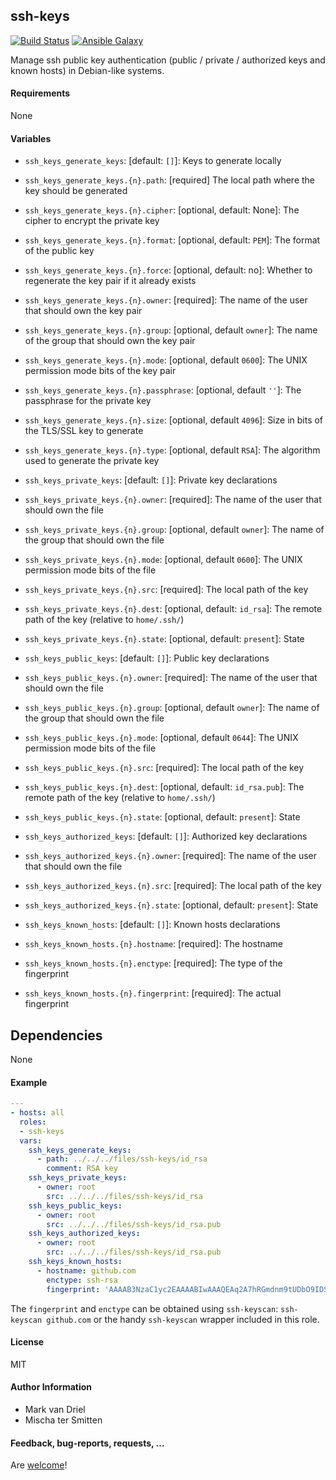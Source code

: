 ## ssh-keys

[![Build Status](https://travis-ci.org/Oefenweb/ansible-ssh-keys.svg?branch=master)](https://travis-ci.org/Oefenweb/ansible-ssh-keys)
[![Ansible Galaxy](http://img.shields.io/badge/ansible--galaxy-ssh--keys-blue.svg)](https://galaxy.ansible.com/Oefenweb/ssh_keys)

Manage ssh public key authentication (public / private / authorized keys and known hosts) in Debian-like systems.

#### Requirements

None

#### Variables

* `ssh_keys_generate_keys`: [default: `[]`]: Keys to generate locally
* `ssh_keys_generate_keys.{n}.path`: [required] The local path where the key should be generated
* `ssh_keys_generate_keys.{n}.cipher`: [optional, default: None]: The cipher to
  encrypt the private key
* `ssh_keys_generate_keys.{n}.format`: [optional, default: `PEM`]: The format of
  the public key
* `ssh_keys_generate_keys.{n}.force`: [optional, default: no]: Whether to
  regenerate the key pair if it already exists
* `ssh_keys_generate_keys.{n}.owner`: [required]: The name of the user that should own the key pair
* `ssh_keys_generate_keys.{n}.group`: [optional, default `owner`]: The name of the group that should own the key pair
* `ssh_keys_generate_keys.{n}.mode`: [optional, default `0600`]: The UNIX permission mode bits of the key pair
* `ssh_keys_generate_keys.{n}.passphrase`: [optional, default `''`]: The passphrase for the private key
* `ssh_keys_generate_keys.{n}.size`: [optional, default `4096`]: Size in bits of the TLS/SSL key to generate
* `ssh_keys_generate_keys.{n}.type`: [optional, default `RSA`]: The algorithm used to generate the private key

* `ssh_keys_private_keys`: [default: `[]`]: Private key declarations
* `ssh_keys_private_keys.{n}.owner`: [required]: The name of the user that should own the file
* `ssh_keys_private_keys.{n}.group`: [optional, default `owner`]: The name of
  the group that should own the file
* `ssh_keys_private_keys.{n}.mode`: [optional, default `0600`]: The UNIX permission mode bits of the file
* `ssh_keys_private_keys.{n}.src`: [required]: The local path of the key
* `ssh_keys_private_keys.{n}.dest`: [optional, default: `id_rsa`]: The remote path of the key (relative to `home/.ssh/`)
* `ssh_keys_private_keys.{n}.state`: [optional, default: `present`]: State

* `ssh_keys_public_keys`: [default: `[]`]: Public key declarations
* `ssh_keys_public_keys.{n}.owner`: [required]: The name of the user that should own the file
* `ssh_keys_public_keys.{n}.group`: [optional, default `owner`]: The name of the group that should own the file
* `ssh_keys_public_keys.{n}.mode`: [optional, default `0644`]: The UNIX permission mode bits of the file
* `ssh_keys_public_keys.{n}.src`: [required]: The local path of the key
* `ssh_keys_public_keys.{n}.dest`: [optional, default: `id_rsa.pub`]: The remote path of the key (relative to `home/.ssh/`)
* `ssh_keys_public_keys.{n}.state`: [optional, default: `present`]: State

* `ssh_keys_authorized_keys`: [default: `[]`]: Authorized key declarations
* `ssh_keys_authorized_keys.{n}.owner`: [required]: The name of the user that should own the file
* `ssh_keys_authorized_keys.{n}.src`: [required]: The local path of the key
* `ssh_keys_authorized_keys.{n}.state`: [optional, default: `present`]: State

* `ssh_keys_known_hosts`: [default: `[]`]: Known hosts declarations
* `ssh_keys_known_hosts.{n}.hostname`: [required]: The hostname
* `ssh_keys_known_hosts.{n}.enctype`: [required]: The type of the fingerprint
* `ssh_keys_known_hosts.{n}.fingerprint`: [required]: The actual fingerprint

## Dependencies

None

#### Example

```yaml
---
- hosts: all
  roles:
  - ssh-keys
  vars:
    ssh_keys_generate_keys:
      - path: ../../../files/ssh-keys/id_rsa
        comment: RSA key
    ssh_keys_private_keys:
      - owner: root
        src: ../../../files/ssh-keys/id_rsa
    ssh_keys_public_keys:
      - owner: root
        src: ../../../files/ssh-keys/id_rsa.pub
    ssh_keys_authorized_keys:
      - owner: root
        src: ../../../files/ssh-keys/id_rsa.pub
    ssh_keys_known_hosts:
      - hostname: github.com
        enctype: ssh-rsa
        fingerprint: 'AAAAB3NzaC1yc2EAAAABIwAAAQEAq2A7hRGmdnm9tUDbO9IDSwBK6TbQa+PXYPCPy6rbTrTtw7PHkccKrpp0yVhp5HdEIcKr6pLlVDBfOLX9QUsyCOV0wzfjIJNlGEYsdlLJizHhbn2mUjvSAHQqZETYP81eFzLQNnPHt4EVVUh7VfDESU84KezmD5QlWpXLmvU31/yMf+Se8xhHTvKSCZIFImWwoG6mbUoWf9nzpIoaSjB+weqqUUmpaaasXVal72J+UX2B+2RPW3RcT0eOzQgqlJL3RKrTJvdsjE3JEAvGq3lGHSZXy28G3skua2SmVi/w4yCE6gbODqnTWlg7+wC604ydGXA8VJiS5ap43JXiUFFAaQ=='
```

The `fingerprint` and `enctype` can be obtained using `ssh-keyscan`: `ssh-keyscan github.com` or the handy `ssh-keyscan` wrapper included in this role.

#### License

MIT

#### Author Information

* Mark van Driel
* Mischa ter Smitten

#### Feedback, bug-reports, requests, ...

Are [welcome](https://github.com/Oefenweb/ansible-ssh-keys/issues)!
